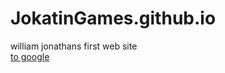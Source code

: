 # JokatinGames.github.io
<head>
  <link rel="stylesheet" href="Style.css">
</head>
<body>
  william jonathans first web site
<br> <a href = "https://www.google.com"> to google </a> 
</body>
